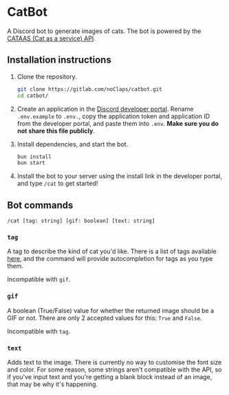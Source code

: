 # CatBot

A Discord bot to generate images of cats. The bot is powered by the [CATAAS (Cat as a service) API](https://cataas.com).

## Installation instructions

1. Clone the repository.

   ```sh
   git clone https://gitlab.com/noClaps/catbot.git
   cd catbot/
   ```

2. Create an application in the [Discord developer portal](https://discord.com/developers/applications). Rename `.env.example` to `.env.`, copy the application token and application ID from the developer portal, and paste them into `.env`. **Make sure you do not share this file publicly**.

3. Install dependencies, and start the bot.

   ```sh
   bun install
   bun start
   ```

4. Install the bot to your server using the install link in the developer portal, and type `/cat` to get started!

## Bot commands

```
/cat [tag: string] [gif: boolean] [text: string]
```

### `tag`

A tag to describe the kind of cat you'd like. There is a list of tags available [here](https://cataas.com/api/tags), and the command will provide autocompletion for tags as you type them.

Incompatible with `gif`.

### `gif`

A boolean (True/False) value for whether the returned image should be a GIF or not. There are only 2 accepted values for this: `True` and `False`.

Incompatible with `tag`.

### `text`

Adds text to the image. There is currently no way to customise the font size and color. For some reason, some strings aren't compatible with the API, so if you've input text and you're getting a blank block instead of an image, that may be why it's happening.
